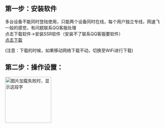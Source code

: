 
## 第一步：安装软件  

多台设备不能同时登陆使用，只能两个设备同时在线，每个用户独立专线，网速飞一般的感觉，有问题联系QQ客服处理  
点击下载软件→安装SSR软件（安装不了联系QQ客服要软件）  
[点击下载](https://github.com/smallqiangno/use-guide/blob/master/software/SSR-3.5.4.apk)  

(注意：下载的时候，如果移动网络下载不动，切换至WiFi进行下载)


## 第二步：操作设置：
<img src="https://github.com/smallqiangno/use-guide/blob/master/andriod/andriod1.jpg" width="150" height="150" alt="图片加载失败时，显示这段字"/>
